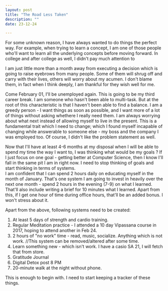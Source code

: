 ```yaml
---
layout: post
title: "The Road Less Taken"
description: ""
date: 23-12-24

---
```

For some unknown reason, I have always wanted to do things the perfect way. For example, when trying to learn a concept, I am one of those people who'll want to learn all the underlying concepts before moving forward. In college and after college as well, I didn't pay much attention to 


I am just little more than a month away from executing a decision which is going to raise eyebrows from many people. Some of them will shrug off and carry with their lives, others will worry about my acumen. I don't blame them, in fact when I think deeply, I am thankful for they wish well for me.<br>

Come February 01, I'll be unemployed again. This is going to be my third career break. I am someone who hasn't been able to multi-task. But at the root of this characteristic is that I haven't been able to find a balance. I am a greedy person - I want things as soon as possible, and I want more of a lot of things without asking whethere I really need them. I am always worrying about what next instead of allowing myself to live in the present. This is a fundamental trait which I need to change; which I found myself incapable of changing while answerable to someone else - my boss and the company I was employed too. Of course, I didn't like the problem statement as well.<br>

Now that I'll have at least 4-6 months at my disposal when I will be able to spend my time the way I want to, I was thinking what would be my goals ? If I just focus on one goal - getting better at Computer Science, then I know I'll fall in the same pit I am in right now. I need to stop thinking of goals and start thinking in terms of systems. <br>
I am confident that I can spend 2 hours daily on educating myself in the month of January. That's one system I am going to invest in heavily over the next one month - spend 2 hours in the evening (7-9) on what I learned. That'll also include writing a brief for 10 minutes what I learned. Apart from this, if I get one hour of time during office hours, that'll be an added bonus. I won't stress about it.<br>

Apart from the above, following systems need to be created:
1. At least 5 days of strength and cardio training.
2. Regular Meditation practice - I attended a 10 day Vipassana course in 2017, hoping to attend another in Feb 24.
3. 2 hours of "no work" time - read, music, socialize. Anything which is not work. //This system can be removed/altered after some time.
4. Learn something new - which isn't work. I have a casio SA 21, I will fetch that from store.
5. Gratitude Journal
6. Digital Detox post 8 PM
7. 20-minute walk at the night without phone.


This is enough to begin with. I need to start keeping a tracker of these things. 